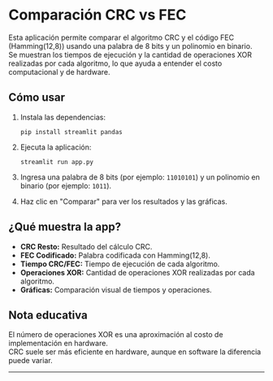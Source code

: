 # Comparación CRC vs FEC

Esta aplicación permite comparar el algoritmo CRC y el código FEC (Hamming(12,8)) usando una palabra de 8 bits y un polinomio en binario.  
Se muestran los tiempos de ejecución y la cantidad de operaciones XOR realizadas por cada algoritmo, lo que ayuda a entender el costo computacional y de hardware.

## Cómo usar

1. Instala las dependencias:
   ```
   pip install streamlit pandas
   ```

2. Ejecuta la aplicación:
   ```
   streamlit run app.py
   ```

3. Ingresa una palabra de 8 bits (por ejemplo: `11010101`) y un polinomio en binario (por ejemplo: `1011`).

4. Haz clic en "Comparar" para ver los resultados y las gráficas.

## ¿Qué muestra la app?

- **CRC Resto:** Resultado del cálculo CRC.
- **FEC Codificado:** Palabra codificada con Hamming(12,8).
- **Tiempo CRC/FEC:** Tiempo de ejecución de cada algoritmo.
- **Operaciones XOR:** Cantidad de operaciones XOR realizadas por cada algoritmo.
- **Gráficas:** Comparación visual de tiempos y operaciones.

## Nota educativa

El número de operaciones XOR es una aproximación al costo de implementación en hardware.  
CRC suele ser más eficiente en hardware, aunque en software la diferencia puede variar.

---

